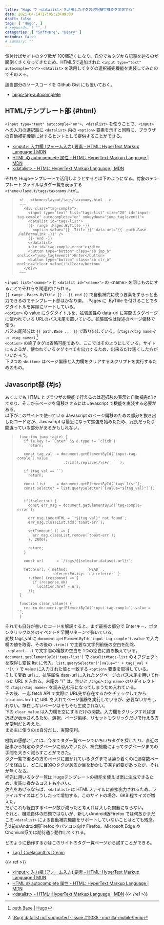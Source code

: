 ```yaml
---
title: "Hugo で <datalist> を活用したタグの選択補完機能を実装する"
date: 2021-04-14T17:05:23+09:00
draft: false
tags: [ "Hugo", ]
# keywords: [ "", ]
categories: [ "Software", "Diary" ]
noindex: false
# summary: ""
---
```


気付けばサイトのタグ数が 100個近くになり、自分でもタグから記事を辿るのが面倒くさくなってきたため、HTML5で追加された `<input type="text" autocomple="on">` `<datalist>` を活用してタグの選択補完機能を実装してみたのでそのメモ。  

該当部分のソースコードを Github Gist にも置いておく。  

 * [hugo-tag-autocomplete](https://gist.github.com/Umio-Yasuno/0a3885bcfa5233084b59dd1e649ded0a)

## HTML/テンプレート部 {#html}

`<input type="text" autocomple="on">`、`<datalist>` を使うことで、`<input>` への入力の選択肢に `<datalist>` 内の `<option>` 要素を示すと同時に、ブラウザの自動補完機能に対するヒントとして提供することができる。  

 * [\<input\>: 入力欄 (フォーム入力) 要素 - HTML: HyperText Markup Language | MDN](https://developer.mozilla.org/ja/docs/Web/HTML/Element/Input#htmlattrdefautocomplete)
 * [HTML の autocomplete 属性 - HTML: HyperText Markup Language | MDN](https://developer.mozilla.org/ja/docs/Web/HTML/Attributes/autocomplete)
 * [\<datalist\> - HTML: HyperText Markup Language | MDN](https://developer.mozilla.org/ja/docs/Web/HTML/Element/datalist)

それを Hugoテンプレートで活用しようとすると以下のようになる。対象のテンプレートファイルはタグ一覧を表示する `<theme>/layout/tags/taxonomy.html`。  

 > 		<!-- <theme>/layout/tags/taxonomy.html -->
 >      ~~~
 > 		  <div class="tag-comple">
 > 		    <input type="text" list="tags-list" size="20" id="input-tag-comple" autocomplete="on" onkeydown="jump_tag(event)">
 > 		    <datalist id="tags-list">
 > 		    {{- range .Pages.ByTitle -}}
 > 		      <option value="{{ .Title }}" data-url="{{- path.Base .RelPermalink -}}" />
 > 		    {{- end -}}
 > 		    </datalist>
 > 		    <div id="tag-comple-error"></div>
 > 		    <button type="button" class="sb jmp_b" onclick="jump_tag(event)">Enter</button>
 > 		    <button type="button" class="sb clr_b" onclick="clear_value()">Clear</button>
 > 		  </div>
 >      ~~~

`<input list="<name>">` と `<datalit id="<name>">` の \<name\> を同じものにすることでそれらを関連付けられる。  
`{{ range .Pages.ByTitle }}...{{ end }}` で自動補完に使う要素をずらっと出力できるのでテンプレート部はかなり楽。 .Pages に .ByTitle を付けることでタグタイトルを昇順にソートしている。  
`<option>` の value にタグタイトルを、拡張属性の data-url に実際のタグページに使われている URLのパス末尾を置いている。拡張属性は後述のページ偏移で使う。  
パス末尾部分は `{{ path.Base ... }}` で取り出している。(`/tags/<tag name>/ -> <tag name>`) [^path-base]  
`<option>` の終了タグは省略可能であり、ここではそのようにしている。サイトにもよるが、使われているタグすべてを出力するため、出来るだけ短くした方がいいだろう。  
下 2つの `<button>` はページ偏移と入力欄をクリアするスクリプトを実行するためのもの。  

[^path-base]: [path.Base | Hugo](https://gohugo.io/functions/path.base/)

## Javascript部 {#js}

あくまでも HTML とブラウザの機能で行えるのは選択肢の表示と自動補完だけであり、そこからページを偏移させるには Javascript で機能を実装する必要がある。  
以下がこのサイトで使っている Javascript のページ偏移のための部分を抜き出したコードだが、Javascript は最近になって勉強を始めたため、冗長だったり間違っている部分があるかもしれない。  

 >
 > 		function jump_tag(e) {
 > 		  if (e.key != `Enter` && e.type != `click`)
 > 		    return;
 > 		
 > 		  const tag_val  = document.getElementById(`input-tag-comple`).value
 > 		                    .trim().replace(/\s+/, ` `);
 > 		
 > 		  if (tag_val == ``)
 > 		    return;
 > 		
 > 		  const list     = document.getElementById(`tags-list`);
 > 		  const selector = list.querySelector(`[value="${tag_val}"]`);
 > 		
 > 		
 > 		  if(!selector) {
 > 		    const err_msg = document.getElementById(`tag-comple-error`);
 > 		
 > 		    err_msg.innerHTML = `"${tag_val}" not found`;
 > 		    err_msg.classList.add(`toast-err`);
 > 		
 > 		    setTimeout( () => {
 > 		      err_msg.classList.remove(`toast-err`);
 > 		    }, 2000);
 > 		
 > 		    return;
 > 		  }
 > 		
 > 		  const url      = `/tags/${selector.dataset.url}/`;
 > 		
 > 		  fetch(url, { method:         `HEAD` ,
 > 		               referrerPolicy: `no-referrer` }
 > 		    ).then( (response) => {
 > 		      if (response.ok)
 > 		        location.href = url;
 > 		    });
 > 		}
 > 		
 > 		function clear_value() {
 > 		  return document.getElementById(`input-tag-comple`).value = ``;
 > 		}

それでも自分が書いたコードを解説すると、まず最初の部分で Enterキー、ボタンクリック以外のイベントを早期リターンで弾いている。  
変数 tags_val に `document.getElementById('input-tag-comple').value` で入力欄の値を取得、その後の `.trim()` で主要な文字列前後の空白を削除、 `.replace(...)` で文字間の複数の空白を 1つの空白に置き換えている。  
`document.getElementById('tags-list')` で `datalit#tags-list` のオブジェクトを取得し変数 list に代入、`list.querySelector('[value="' + tags_val + '"]\')` で value に入力された値と一致する `<option>` 要素を取得している。  
そして変数 url に、拡張属性 data-url に入れたタグページのパス末尾を用いて作った URL を入れる。末尾の "/" は、無いと `/tags/<tag name>` のリダイレクトで `/tags/<tag name>/` を読み込む形になってしまうため入れている。  
その後、一応 fetch API で実際に URL先が存在するかをチェックしてから `location.href` に URL を入れてページ偏移を実行しているが、必要ないかもしれない。存在しないページはそもそも生成されない。  
下の `clear_value` は入力欄を空にするだけの関数。入力欄をクリックすれば選択肢が表示されるため、選択、ページ偏移、リセットもクリックだけで行える方が便利だと考えた。  
まあ主に使うのは自分だし、実際便利。  

機能の感想としては、今までタグ一覧ページでいちいちタグを探したり、直近の記事から特定のタグページに飛んでいたが、補完機能によってタグページまでの手間を大きく減らすことができた。  
タグ一覧で後ろの方のページに置かれているタグまでは辿り着くのに通常数ページを経由し、どこに目的のタグがあるか目を動かして探す必要があったが、それが無くなる。  
補完に用いるタグ一覧は Hugoテンプレートの機能を使えば楽に生成できるため、実装に掛かるコストも小さい。  
欠点をあげるならば、`<datalist>` は HTMLファイルに直接出力されるため、ファイルサイズはどうしたって増加する。このサイトの場合、6KB 程サイズが増えた。  
だがこれも経由するページ数が減ったと考えれば大した問題にならない。  
それと、機能自体の問題ではないが、新しいAndroid版Firefox では何故かまだこの `<datalist>` による自動補完機能をサポートしていないことはとても残念。[^fenix-datalist]以前のAndroid版Firefox やパソコン向け Firefox、Microsoft Edge や Chomium系では期待通り動作してくれる。  

[^fenix-datalist]: [[Bug] datalist not supported · Issue #11088 · mozilla-mobile/fenix](https://github.com/mozilla-mobile/fenix/issues/11088)

どのように動作するかはこのサイトのタグ一覧ページから試すことができる。  

 * [Tag | Coelacanth's Dream](/tags/)


{{< ref >}}
 * [\<input\>: 入力欄 (フォーム入力) 要素 - HTML: HyperText Markup Language | MDN](https://developer.mozilla.org/ja/docs/Web/HTML/Element/Input#htmlattrdefautocomplete)
 * [HTML の autocomplete 属性 - HTML: HyperText Markup Language | MDN](https://developer.mozilla.org/ja/docs/Web/HTML/Attributes/autocomplete)
 * [\<datalist\> - HTML: HyperText Markup Language | MDN](https://developer.mozilla.org/ja/docs/Web/HTML/Element/datalist)
{{< /ref >}}


